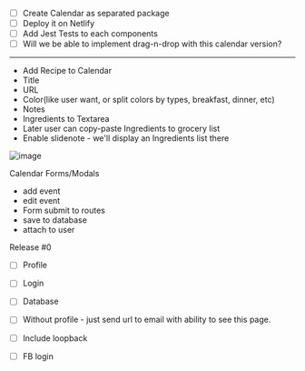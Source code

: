 

- [ ] Create Calendar as separated package
- [ ] Deploy it on Netlify
- [ ] Add Jest Tests to each components
- [ ] Will we be able to implement drag-n-drop with this calendar version?

---

- Add Recipe to Calendar
- Title
- URL
- Color(like user want, or split colors by types, breakfast, dinner, etc)
- Notes
- Ingredients to Textarea
- Later user can copy-paste Ingredients to grocery list
- Enable slidenote - we'll display an Ingredients list there


![image](https://user-images.githubusercontent.com/1469198/29812305-c71861b8-8cae-11e7-9190-91034f8f0334.png)



Calendar Forms/Modals

- add event
- edit event
- Form submit to routes
- save to database
- attach to user

Release #0
- [ ] Profile

- [ ] Login

- [ ] Database

- [ ] Without profile - just send url to email with ability to see this page.

- [ ] Include loopback

- [ ] FB login
